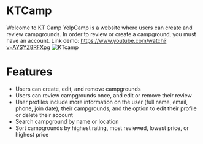 # KTCamp
Welcome to KT Camp
YelpCamp is a website where users can create and review campgrounds. In order to review or create a campground, you must have an account. 
Link demo: https://www.youtube.com/watch?v=AYSYZ8RFXpg
![KTcamp](https://user-images.githubusercontent.com/103094267/225198645-55f9eb6e-8cbd-4af9-b6ff-65cf1acb9bad.png)
# Features
- Users can create, edit, and remove campgrounds
- Users can review campgrounds once, and edit or remove their review
- User profiles include more information on the user (full name, email, phone, join date), their campgrounds, and the option to edit their profile or delete their account
- Search campground by name or location
- Sort campgrounds by highest rating, most reviewed, lowest price, or highest price

